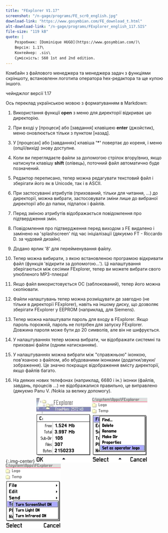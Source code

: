 ```yaml
---
title: "FExplorer V1.17"
screenshot: "/n-gage/programs/FE_scr0_english.jpg"
download-link: "https://www.gosymbian.com/FE_download_t.html"
alt-download-link: "/n-gage/programs/FExplorer_english_117.SIS"
file-size: "119 kB"
quote: |
    Розробник: [Dominique HUGO](https://www.gosymbian.com/)\
    Версія: 1.17\
    Контейнер: .sis\
    Сумісність: S60 1st and 2nd edition.
---
```


Комбайн з файлового менеджера та менеджера задач з функціями скріншоту, встановленн логотипа оператора hex-редактора та ще купою іншого.

чейнджлог версії 1.17

Ось переклад українською мовою з форматуванням в Markdown:


1. Використання функції **open** з меню для директорії відкриває цю директорію.

2. При вході у [процеси] або [завдання] клавішею **enter** (джойстик), меню оновлюється тільки з пунктом [назад].

3. У [процесах] або [завданнях] клавіша **'*'** повертає до кореня, і меню (опції/вихід) знову доступне.

4. Коли ви переглядаєте файли за допомогою стрілок вгору/вниз, якщо натиснути клавішу **shift** (олівець), поточний файл автоматично буде позначений.

5. Редактор переписано, тепер можна редагувати текстовий файл і зберігати його як в Unicode, так і в ASCII.

6. При застосуванні атрибутів (прихований, тільки для читання, ...) до директорії, можна вибрати, застосовувати зміни лише до вибраної директорії або до папки, підпапок і файлів.

7. Перед зміною атрибутів відображається повідомлення про підтвердження змін.

8. Повідомлення про підтвердження перед виходом з FE видалено і замінено на 'splashscreen' під час ініціалізації (дякуємо FT - Riccardo D. за чудовий дизайн).

9. Додано ярлик '8' для перейменування файлу.

10. Тепер можна вибирати, з якою встановленою програмою відкривати файл (функція 'відкрити за допомогою...'). Ці налаштування зберігаються між сесіями FExplorer, тепер ви можете вибрати свого улюбленого MP3-плеєра!

11. Якщо файл використовується ОС (заблокований), тепер його можна скопіювати.

12. Файли налаштувань тепер можна розміщувати де завгодно (не тільки в директорії FExplorer), навіть на іншому диску, що дозволяє зберігати FExplorer у EEPROM (наприклад, для Siemens).

13. Тепер можна налаштувати пароль для входу в FExplorer. Якщо пароль порожній, пароль не потрібен для запуску FExplorer. Довжина пароля може бути до 20 символів, але він не шифрується.

14. У налаштуваннях тепер можна вибрати, чи відображати системні та приховані файли (одним натисканням).

15. У налаштуваннях можна вибрати між "справжньою" іконкою, пов'язаною з файлом, або вбудованими іконками (додатки/звуки/зображення). Це значно покращує відображення вмісту директорії, якщо файлів багато.

16. На деяких нових телефонах (наприклад, 6680 і ін.) іконки (файлів, завдань, процесів ...) не відображалися правильно, це виправлено (дякуємо Panu V. /Nokia за велику допомогу).

{:.img-center}
![SYSiconz](/n-gage/programs/FE_scr1_english.jpg)
![SYSiconz](/n-gage/programs/FE_scr5_english.jpg)
![SYSiconz](/n-gage/programs/FE_scr6_english.jpg)